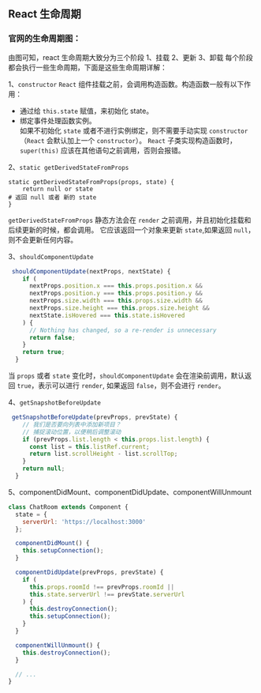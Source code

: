 ## React 生命周期

### 官网的生命周期图：

[//]: # (![生命周期]&#40;./images/React生命周期.jpeg&#41;)

由图可知，react 生命周期大致分为三个阶段
1、挂载
2、更新
3、卸载
每个阶段都会执行一些生命周期，下面是这些生命周期详解：

1、`constructor`
`React` 组件挂载之前，会调用构造函数。构造函数一般有以下作用：
- 通过给 `this.state` 赋值，来初始化 state。
- 绑定事件处理函数实例。  
如果不初始化 `state` 或者不进行实例绑定，则不需要手动实现
`constructor`（`React` 会默认加上一个 `constructor`）。 `React` 子类实现构造函数时，`super(this)` 应该在其他语句之前调用，否则会报错。


2、`static getDerivedStateFromProps`  

```shell
static getDerivedStateFromProps(props, state) {
    return null or state
# 返回 null 或者 新的 state
}
```

`getDerivedStateFromProps` 静态方法会在 `render` 之前调用，并且初始化挂载和后续更新的时候，都会调用。
它应该返回一个对象来更新 `state`,如果返回 `null`， 则不会更新任何内容。

3、`shouldComponentUpdate`  
```javascript
 shouldComponentUpdate(nextProps, nextState) {
    if (
      nextProps.position.x === this.props.position.x &&
      nextProps.position.y === this.props.position.y &&
      nextProps.size.width === this.props.size.width &&
      nextProps.size.height === this.props.size.height &&
      nextState.isHovered === this.state.isHovered
    ) {
      // Nothing has changed, so a re-render is unnecessary
      return false;
    }
    return true;
  }
```

当 `props` 或者 `state` 变化时，`shouldComponentUpdate` 会在渲染前调用，默认返回 `true`，表示可以进行 `render`,
如果返回 `false`，则不会进行 `render`。

4、`getSnapshotBeforeUpdate`
```javascript
 getSnapshotBeforeUpdate(prevProps, prevState) {
    // 我们是否要向列表中添加新项目？
    // 捕捉滚动位置，以便稍后调整滚动
    if (prevProps.list.length < this.props.list.length) {
      const list = this.listRef.current;
      return list.scrollHeight - list.scrollTop;
    }
    return null;
  }
```

5、componentDidMount、componentDidUpdate、componentWillUnmount
```javascript
class ChatRoom extends Component {
  state = {
    serverUrl: 'https://localhost:3000'
  };

  componentDidMount() {
    this.setupConnection();
  }

  componentDidUpdate(prevProps, prevState) {
    if (
      this.props.roomId !== prevProps.roomId ||
      this.state.serverUrl !== prevState.serverUrl
    ) {
      this.destroyConnection();
      this.setupConnection();
    }
  }

  componentWillUnmount() {
    this.destroyConnection();
  }

  // ...
}
```
